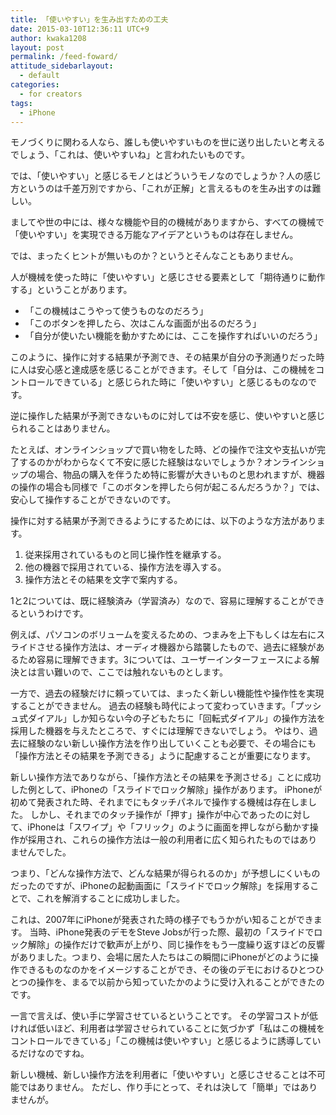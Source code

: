 ```yaml
---
title: 「使いやすい」を生み出すための工夫
date: 2015-03-10T12:36:11 UTC+9
author: kwaka1208
layout: post
permalink: /feed-foward/
attitude_sidebarlayout:
  - default
categories:
  - for creators
tags:
  - iPhone
---
```

モノづくりに関わる人なら、誰しも使いやすいものを世に送り出したいと考えるでしょう、「これは、使いやすいね」と言われたいものです。

では、「使いやすい」と感じるモノとはどういうモノなのでしょうか？人の感じ方というのは千差万別ですから、「これが正解」と言えるものを生み出すのは難しい。

ましてや世の中には、様々な機能や目的の機械がありますから、すべての機械で「使いやすい」を実現できる万能なアイデアというものは存在しません。

では、まったくヒントが無いものか？というとそんなこともありません。

人が機械を使った時に「使いやすい」と感じさせる要素として「期待通りに動作する」ということがあります。

- 「この機械はこうやって使うものなのだろう」
- 「このボタンを押したら、次はこんな画面が出るのだろう」
- 「自分が使いたい機能を動かすためには、ここを操作すればいいのだろう」

このように、操作に対する結果が予測でき、その結果が自分の予測通りだった時に人は安心感と達成感を感じることができます。そして「自分は、この機械をコントロールできている」と感じられた時に「使いやすい」と感じるものなのです。

逆に操作した結果が予測できないものに対しては不安を感じ、使いやすいと感じられることはありません。

たとえば、オンラインショップで買い物をした時、どの操作で注文や支払いが完了するのかがわからなくて不安に感じた経験はないでしょうか？オンラインショップの場合、物品の購入を伴うため特に影響が大きいものと思われますが、機器の操作の場合も同様で「このボタンを押したら何が起こるんだろうか？」では、安心して操作することができないのです。

操作に対する結果が予測できるようにするためには、以下のような方法があります。

1. 従来採用されているものと同じ操作性を継承する。
1. 他の機器で採用されている、操作方法を導入する。
1. 操作方法とその結果を文字で案内する。

1と2については、既に経験済み（学習済み）なので、容易に理解することができるというわけです。

例えば、パソコンのボリュームを変えるための、つまみを上下もしくは左右にスライドさせる操作方法は、オーディオ機器から踏襲したもので、過去に経験があるため容易に理解できます。3については、ユーザーインターフェースによる解決とは言い難いので、ここでは触れないものとします。

一方で、過去の経験だけに頼っていては、まったく新しい機能性や操作性を実現することができません。
過去の経験も時代によって変わっていきます。「プッシュ式ダイアル」しか知らない今の子どもたちに「回転式ダイアル」の操作方法を採用した機器を与えたところで、すぐには理解できないでしょう。
やはり、過去に経験のない新しい操作方法を作り出していくことも必要で、その場合にも「操作方法とその結果を予測できる」ように配慮することが重要になります。

新しい操作方法でありながら、「操作方法とその結果を予測させる」ことに成功した例として、iPhoneの「スライドでロック解除」操作があります。
iPhoneが初めて発表された時、それまでにもタッチパネルで操作する機械は存在しました。
しかし、それまでのタッチ操作が「押す」操作が中心であったのに対して、iPhoneは「スワイプ」や「フリック」のように画面を押しながら動かす操作が採用され、これらの操作方法は一般の利用者に広く知られたものではありませんでした。

つまり、「どんな操作方法で、どんな結果が得られるのか」が予想しにくいものだったのですが、iPhoneの起動画面に「スライドでロック解除」を採用することで、これを解消することに成功しました。

これは、2007年にiPhoneが発表された時の様子でもうかがい知ることができます。
当時、iPhone発表のデモをSteve Jobsが行った際、最初の「スライドでロック解除」の操作だけで歓声が上がり、同じ操作をもう一度繰り返すほどの反響がありました。つまり、会場に居た人たちはこの瞬間にiPhoneがどのように操作できるものなのかをイメージすることができ、その後のデモにおけるひとつひとつの操作を、まるで以前から知っていたかのように受け入れることができたのです。

一言で言えば、使い手に学習させているということです。
その学習コストが低ければ低いほど、利用者は学習させられていることに気づかず「私はこの機械をコントロールできている」「この機械は使いやすい」と感じるように誘導しているだけなのですね。

新しい機械、新しい操作方法を利用者に「使いやすい」と感じさせることは不可能ではありません。
ただし、作り手にとって、それは決して「簡単」ではありませんが。
